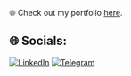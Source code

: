 🌐 Check out my portfolio [here](https://portfolioo-6wgo.vercel.app).

## 🌐 Socials:
[![LinkedIn](https://img.shields.io/badge/LinkedIn-%230077B5.svg?logo=linkedin&logoColor=white)](https://linkedin.com/in/denis-tkachenko-developer)
[![Telegram](https://img.shields.io/badge/Telegram-%232CA5E0.svg?logo=telegram&logoColor=white)](https://t.me/Tk_d_01)


<!-- Proudly created with GPRM ( https://gprm.itsvg.in ) -->
